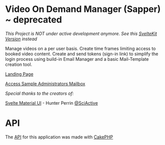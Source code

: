 # Video On Demand Manager (Sapper) ~ deprecated

*This Project is NOT under active development anymore. See this [SvelteKit Version](https://github.com/anito/vod-app-svelte-kit/) instead*

Manage videos on a per user basis.
Create time frames limiting access to booked video content.
Create and send tokens (sign-in link) to simplify the login process using build-in Email Manager and a basic Mail-Template creation tool.

[Landing Page](https://doojoo.de)

[Access Sample Administrators Mailbox](http://doojoo.de/login?token=eyJ0eXAiOiJKV1QiLCJhbGciOiJIUzI1NiJ9.eyJzdWIiOiIyNCIsImV4cCI6MTg3OTE0NDIzMn0.--X1nVW58hZgWarXOFGvssNnvYz8Fmr2003HfTdn8jc&tab=mail&active=inboxes)

_Special thanks to the creators of:_

[Svelte Material UI](https://sveltematerialui.com/) - Hunter Perrin [@SciActive](https://twitter.com/SciActive)

# API

The [API](https://github.com/anito/vod-backend) for this application was made with [CakePHP](https://cakephp.org)
